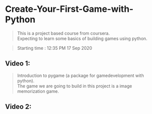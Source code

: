 # Create-Your-First-Game-with-Python
> This is a project based course from coursera.  
Expecting to learn some basics of building games using python.

> Starting time : 12:35 PM 17 Sep 2020
## Video 1:
> Introduction to pygame (a package for gamedevelopment with python).  
The game we are going to build in this project is a image memorization game.

## Video 2:
>
